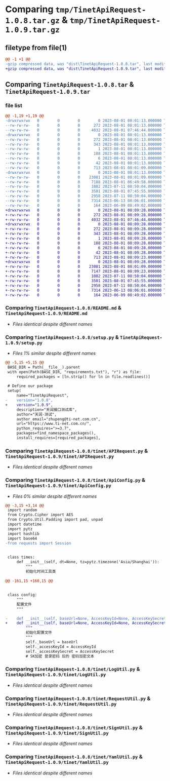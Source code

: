 # Comparing `tmp/TinetApiRequest-1.0.8.tar.gz` & `tmp/TinetApiRequest-1.0.9.tar.gz`

## filetype from file(1)

```diff
@@ -1 +1 @@
-gzip compressed data, was "dist\TinetApiRequest-1.0.8.tar", last modified: Tue Aug  1 08:01:13 2023, max compression
+gzip compressed data, was "dist\TinetApiRequest-1.0.9.tar", last modified: Tue Aug  1 08:09:28 2023, max compression
```

## Comparing `TinetApiRequest-1.0.8.tar` & `TinetApiRequest-1.0.9.tar`

### file list

```diff
@@ -1,19 +1,19 @@
-drwxrwxrwx   0        0        0        0 2023-08-01 08:01:13.000000 TinetApiRequest-1.0.8/
--rw-rw-rw-   0        0        0      272 2023-08-01 08:01:13.000000 TinetApiRequest-1.0.8/PKG-INFO
--rw-rw-rw-   0        0        0     4032 2023-08-01 07:46:44.000000 TinetApiRequest-1.0.8/README.md
-drwxrwxrwx   0        0        0        0 2023-08-01 08:01:13.000000 TinetApiRequest-1.0.8/TinetApiRequest.egg-info/
--rw-rw-rw-   0        0        0      272 2023-08-01 08:01:13.000000 TinetApiRequest-1.0.8/TinetApiRequest.egg-info/PKG-INFO
--rw-rw-rw-   0        0        0      343 2023-08-01 08:01:13.000000 TinetApiRequest-1.0.8/TinetApiRequest.egg-info/SOURCES.txt
--rw-rw-rw-   0        0        0        1 2023-08-01 08:01:13.000000 TinetApiRequest-1.0.8/TinetApiRequest.egg-info/dependency_links.txt
--rw-rw-rw-   0        0        0      188 2023-08-01 08:01:13.000000 TinetApiRequest-1.0.8/TinetApiRequest.egg-info/requires.txt
--rw-rw-rw-   0        0        0        6 2023-08-01 08:01:13.000000 TinetApiRequest-1.0.8/TinetApiRequest.egg-info/top_level.txt
--rw-rw-rw-   0        0        0       42 2023-08-01 08:01:13.000000 TinetApiRequest-1.0.8/setup.cfg
--rw-rw-rw-   0        0        0      713 2023-08-01 08:01:09.000000 TinetApiRequest-1.0.8/setup.py
-drwxrwxrwx   0        0        0        0 2023-08-01 08:01:13.000000 TinetApiRequest-1.0.8/tinet/
--rw-rw-rw-   0        0        0    23081 2023-08-01 08:01:09.000000 TinetApiRequest-1.0.8/tinet/APIRequest.py
--rw-rw-rw-   0        0        0     7188 2023-08-01 06:49:58.000000 TinetApiRequest-1.0.8/tinet/ApiConfig.py
--rw-rw-rw-   0        0        0     1082 2023-07-11 08:50:04.000000 TinetApiRequest-1.0.8/tinet/LogUtil.py
--rw-rw-rw-   0        0        0     3501 2023-08-01 07:45:55.000000 TinetApiRequest-1.0.8/tinet/RequestUtil.py
--rw-rw-rw-   0        0        0     2958 2023-07-11 08:50:04.000000 TinetApiRequest-1.0.8/tinet/SignUtil.py
--rw-rw-rw-   0        0        0     7314 2023-06-13 08:06:01.000000 TinetApiRequest-1.0.8/tinet/YamlUtil.py
--rw-rw-rw-   0        0        0      164 2023-06-09 08:49:02.000000 TinetApiRequest-1.0.8/tinet/__init__.py
+drwxrwxrwx   0        0        0        0 2023-08-01 08:09:28.000000 TinetApiRequest-1.0.9/
+-rw-rw-rw-   0        0        0      272 2023-08-01 08:09:28.000000 TinetApiRequest-1.0.9/PKG-INFO
+-rw-rw-rw-   0        0        0     4032 2023-08-01 07:46:44.000000 TinetApiRequest-1.0.9/README.md
+drwxrwxrwx   0        0        0        0 2023-08-01 08:09:28.000000 TinetApiRequest-1.0.9/TinetApiRequest.egg-info/
+-rw-rw-rw-   0        0        0      272 2023-08-01 08:09:28.000000 TinetApiRequest-1.0.9/TinetApiRequest.egg-info/PKG-INFO
+-rw-rw-rw-   0        0        0      343 2023-08-01 08:09:28.000000 TinetApiRequest-1.0.9/TinetApiRequest.egg-info/SOURCES.txt
+-rw-rw-rw-   0        0        0        1 2023-08-01 08:09:28.000000 TinetApiRequest-1.0.9/TinetApiRequest.egg-info/dependency_links.txt
+-rw-rw-rw-   0        0        0      188 2023-08-01 08:09:28.000000 TinetApiRequest-1.0.9/TinetApiRequest.egg-info/requires.txt
+-rw-rw-rw-   0        0        0        6 2023-08-01 08:09:28.000000 TinetApiRequest-1.0.9/TinetApiRequest.egg-info/top_level.txt
+-rw-rw-rw-   0        0        0       42 2023-08-01 08:09:28.000000 TinetApiRequest-1.0.9/setup.cfg
+-rw-rw-rw-   0        0        0      713 2023-08-01 08:09:23.000000 TinetApiRequest-1.0.9/setup.py
+drwxrwxrwx   0        0        0        0 2023-08-01 08:09:28.000000 TinetApiRequest-1.0.9/tinet/
+-rw-rw-rw-   0        0        0    23081 2023-08-01 08:01:09.000000 TinetApiRequest-1.0.9/tinet/APIRequest.py
+-rw-rw-rw-   0        0        0     7147 2023-08-01 08:09:23.000000 TinetApiRequest-1.0.9/tinet/ApiConfig.py
+-rw-rw-rw-   0        0        0     1082 2023-07-11 08:50:04.000000 TinetApiRequest-1.0.9/tinet/LogUtil.py
+-rw-rw-rw-   0        0        0     3501 2023-08-01 07:45:55.000000 TinetApiRequest-1.0.9/tinet/RequestUtil.py
+-rw-rw-rw-   0        0        0     2958 2023-07-11 08:50:04.000000 TinetApiRequest-1.0.9/tinet/SignUtil.py
+-rw-rw-rw-   0        0        0     7314 2023-06-13 08:06:01.000000 TinetApiRequest-1.0.9/tinet/YamlUtil.py
+-rw-rw-rw-   0        0        0      164 2023-06-09 08:49:02.000000 TinetApiRequest-1.0.9/tinet/__init__.py
```

### Comparing `TinetApiRequest-1.0.8/README.md` & `TinetApiRequest-1.0.9/README.md`

 * *Files identical despite different names*

### Comparing `TinetApiRequest-1.0.8/setup.py` & `TinetApiRequest-1.0.9/setup.py`

 * *Files 1% similar despite different names*

```diff
@@ -5,15 +5,15 @@
 BASE_DIR = Path(__file__).parent
 with open(Path(BASE_DIR, "requirements.txt"), "r") as file:
     required_packages = [ln.strip() for ln in file.readlines()]
 
 # Define our package
 setup(
     name="TinetApiRequest",
-    version="1.0.8",
+    version="1.0.9",
     description="天润接口测试库",
     author="天润-测试",
     author_email="zhupeng@ti-net.com.cn",
     url="https://www.ti-net.com.cn/",
     python_requires=">=3.7",
     packages=find_namespace_packages(),
     install_requires=[required_packages],
```

### Comparing `TinetApiRequest-1.0.8/tinet/APIRequest.py` & `TinetApiRequest-1.0.9/tinet/APIRequest.py`

 * *Files identical despite different names*

### Comparing `TinetApiRequest-1.0.8/tinet/ApiConfig.py` & `TinetApiRequest-1.0.9/tinet/ApiConfig.py`

 * *Files 0% similar despite different names*

```diff
@@ -3,15 +3,14 @@
 import random
 from Crypto.Cipher import AES
 from Crypto.Util.Padding import pad, unpad
 import datetime
 import pytz
 import hashlib
 import base64
-from requests import Session
 
 
 class times:
     def __init__(self, dt=None, tz=pytz.timezone('Asia/Shanghai')):
         """
         初始化时间工具类
 
@@ -161,15 +160,15 @@
 
 
 class config:
     """
     配置文件
     """
 
-    def __init__(self, baseUrl=None, AccessKeyId=None, AccessKeySecret=None, SKPassword=None, commonTestCasePath=None, methObj=None, assertFail='stop', session: Session = None):
+    def __init__(self, baseUrl=None, AccessKeyId=None, AccessKeySecret=None, SKPassword=None, commonTestCasePath=None, methObj=None, assertFail='stop', session=None):
         """
         初始化配置文件
         """
         self._baseUrl = baseUrl
         self._accessKeyId = AccessKeyId
         self._accessKeySecret = AccessKeySecret
         # SK加密 登录密码 后的 密码加密文本
```

### Comparing `TinetApiRequest-1.0.8/tinet/LogUtil.py` & `TinetApiRequest-1.0.9/tinet/LogUtil.py`

 * *Files identical despite different names*

### Comparing `TinetApiRequest-1.0.8/tinet/RequestUtil.py` & `TinetApiRequest-1.0.9/tinet/RequestUtil.py`

 * *Files identical despite different names*

### Comparing `TinetApiRequest-1.0.8/tinet/SignUtil.py` & `TinetApiRequest-1.0.9/tinet/SignUtil.py`

 * *Files identical despite different names*

### Comparing `TinetApiRequest-1.0.8/tinet/YamlUtil.py` & `TinetApiRequest-1.0.9/tinet/YamlUtil.py`

 * *Files identical despite different names*

